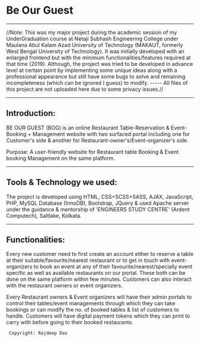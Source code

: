 # Be Our Guest
---------------------------------------------------------------------------------------------------------------------
//Note: This was my major project during the academic session of my UnderGraduation course at Netaji Subhash Engineering College under Maulana Abul Kalam Azad University of Technology (MAKAUT, formerly West Bengal University of Technology). It was initially developed with an enlarged frontend but with the minimum functionalities/features required at that time (2019). Although, the project was tried to be developed in advance level at certain point by implementing some unique ideas along with a professional appearance but still have some bugs to solve and remaining incompleteness (which can be ignored I guess) to modify. ----- All files of this project are not uploaded here due to some privacy issues.//

--------------------------------------------------------------------------------------------------------------------

<h2>Introduction:</h2>

BE OUR GUEST (BOG) is an online Restaurant Table-Reservation &  Event-Booking + Management website with two surfaced portal including one for Customer's side & another for Restaurant-owner's/Event-organizer's side.

Purpose: A user-friendly website for Restaurant table Booking & Event booking Management on the same platform.

----------------------------------------------------------------------------------------------------------------------

<h2>Tools & Technology we used:</h2>
The project is developed using HTML, CSS+SCSS+SASS, AJAX, JavaScript, PHP, MySQL Database (InnoDB), Bootstrap, JQuery & used Apache server under the guidance & mentorship of 'ENGINEERS STUDY CENTRE' (Ardent Computech), Saltlake, Kolkata. 

----------------------------------------------------------------------------------------------------------------------------------------------------------------------------------------------------------------- 

<h2>Functionalities:</h2>

Every new customer need to first create an account either to reserve a table at their suitable/favourite/nearest restaurant or to get in touch with event-organizers to book an event at any of their favourite/nearest/specially event specific as well as available restaurants on our portal. These both can be done on the same platform within few minutes.
Customers can also interact with the restaurant owners or event organizers.


Every Restaurant owners & Event organizers will have their admin portals to control their tables/event managements through which they can take bookings or can modify the no. of booked tables & list of customers to handle.
Customers will have digital payment tokens which they can print to carry with before going to their booked restaurants.


<code> Copyright: Rajdeep Das </code>

